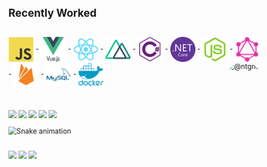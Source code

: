<!---
### Stats


<hr>
<div align="center" style="background-color: 151515">
  <a href="https://github.com/ntgnst">
  <img height="200em" src="https://github-readme-stats.vercel.app/api?username=ntgnst&show_icons=true&theme=dark&include_all_commits=true&count_private=true&hide_border=true"/>
  <img height="200em" src="https://github-readme-stats.vercel.app/api/top-langs/?username=ntgnst&show_icons=true&layout=compact&langs_count=16&theme=dark&hide_border=true&hide=css,php,python"/>
</div>
--->
  

  


## Recently Worked

<div style="display: inline_block"><br>
  <img align="center" alt="ntgnst-Js" height="50" width="50" src="https://raw.githubusercontent.com/devicons/devicon/master/icons/javascript/javascript-original.svg">
   -
  <img align="center" alt="ntgnst-Vue" height="50" width="50" src="https://raw.githubusercontent.com/devicons/devicon/master/icons/vuejs/vuejs-original-wordmark.svg">
   - 
  <img align="center" alt="ntgnst-React" height="50" width="50" src="https://raw.githubusercontent.com/devicons/devicon/master/icons/react/react-original.svg">
   - 
  <img align="center" alt="ntgnst-Nuxt" height="50" width="50" src="https://raw.githubusercontent.com/devicons/devicon/master/icons/nuxtjs/nuxtjs-original.svg">
   - 
  <img align="center" alt="ntgnst-Csharp" height="50" width="50" src="https://raw.githubusercontent.com/devicons/devicon/master/icons/csharp/csharp-line.svg">
   - 
  <img align="center" alt="ntgnst-DotNetCore" height="50" width="50" src="https://raw.githubusercontent.com/devicons/devicon/master/icons/dotnetcore/dotnetcore-original.svg">
   - 
  <img align="center" alt="ntgnst-Node" height="50" width="50" src="https://raw.githubusercontent.com/devicons/devicon/master/icons/nodejs/nodejs-original.svg">
   - 
  <img align="center" alt="ntgnst-Graphql" height="50" width="50" src="https://raw.githubusercontent.com/devicons/devicon/master/icons/graphql/graphql-plain.svg">
   - 
  <img align="center" alt="ntgnst-Firebase" height="50" width="50" src="https://raw.githubusercontent.com/devicons/devicon/master/icons/firebase/firebase-plain.svg">
   - 
  <img align="center" alt="ntgnst-Mysql" height="50" width="50" src="https://raw.githubusercontent.com/devicons/devicon/master/icons/mysql/mysql-plain-wordmark.svg">
  -
  <img align="center" alt="ntgnst-Mysql" height="50" width="50" src="https://raw.githubusercontent.com/devicons/devicon/master/icons/docker/docker-plain-wordmark.svg">
  <img class="avatar rounded-2 avatar-user" align="right" src="https://avatars.githubusercontent.com/u/17345531?s=400&amp;v=4" height="150" style="border-radius:50px;" alt="@ntgnst">
</div>
  
##

<div style="display: inline_block"><br>
  <a href="https://stackoverflow.com/users/5228912/batuhan" target="_blank"><img src="https://img.shields.io/badge/-Stackoverflow-000000?style=for-the-badge&logo=stackoverflow&logoColor=orange" target="_blank"></a>
  <a href="https://www.linkedin.com/in/batuhan-yah%C5%9Fi-bb5819b1/" target="_blank"><img src="https://img.shields.io/badge/-LinkedIn-%230077B5?style=for-the-badge&logo=linkedin&logoColor=white" target="_blank"></a>
  <a href="https://discord.com/users/335109059260710912" target="_blank"><img src="https://img.shields.io/badge/Discord-7289DA?style=for-the-badge&logo=discord&logoColor=white" target="_blank"></a>
  <a href = "mailto:yahsibatuhan@gmail.com"><img src="https://img.shields.io/badge/-Gmail-%23333?style=for-the-badge&logo=gmail&logoColor=white" target="_blank"></a>
  <a href="https://instagram.com/_ntgnst" target="_blank"><img src="https://img.shields.io/badge/-Instagram-%23E4405F?style=for-the-badge&logo=instagram&logoColor=white" target="_blank"></a>
  
</div>
  
  ![Snake animation](https://github.com/ntgnst/ntgnst/blob/output/github-contribution-grid-snake.svg)
  
  
  <div style="display: inline_block"><br>
  <img src="https://img.shields.io/stackexchange/stackoverflow/r/5228912?color=yellow&logo=stackoverflow&style=for-the-badge" />
  <img src="https://img.shields.io/github/followers/ntgnst?style=for-the-badge" />
  <img src="https://img.shields.io/discord/755521641001386054?label=Discord&logo=discord&logoColor=white&style=for-the-badge" />
</div>


